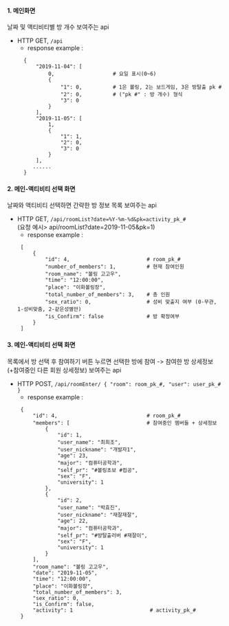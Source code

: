 #### 1. 메인화면
날짜 및 액티비티별 방 개수 보여주는 api
* HTTP GET, `/api`     
  * response example :
  ```
    {
        "2019-11-04": [           
            0,                   # 요일 표시(0~6)
            {
                "1": 0,          # 1은 볼링, 2는 보드게임, 3은 방탈출 pk #
                "2": 0,          # ("pk #" : 방 개수) 형식
                "3": 0
            }
        ],
        "2019-11-05": [
            1,
            {
                "1": 1,
                "2": 0,
                "3": 0
            }
        ],
       ......
    }
  ```

#### 2. 메인-액티비티 선택 화면
날짜와 액티비티 선택하면 간략한 방 정보 목록 보여주는 api
* HTTP GET, `/api/roomList?date=%Y-%m-%d&pk=activity_pk_#`  
(요청 예시> api/roomList?date=2019-11-05&pk=1)  
  * response example :
   ```
    [
        {
            "id": 4,                         # room_pk_#
            "number_of_members": 1,          # 현재 참여인원
            "room_name": "볼링 고고우",
            "time": "12:00:00",
            "place": "이화볼링장",
            "total_number_of_members": 3,    # 총 인원
            "sex_ratio": 0,                  # 성비 맞출지 여부 (0-무관, 1-성비맞춤, 2-같은성별만)
            "is_Confirm": false              # 방 확정여부
        }
    ]
   ```
#### 3. 메인-액티비티 선택 화면 
목록에서 방 선택 후 참여하기 버튼 누르면 선택한 방에 참여 -> 참여한 방 상세정보(+참여중인 다른 회원 상세정보) 보여주는 api

* HTTP POST, `/api/roomEnter/
{ "room": room_pk_#, "user": user_pk_# }`   
  * response example :
   ```
    {
        "id": 4,                             # room_pk_#
        "members": [                         # 참여중인 멤버들 + 상세정보
            {
                "id": 1,
                "user_name": "최희조",
                "user_nickname": "개발자1",
                "age": 23,
                "major": "컴퓨터공학과",
                "self_pr": "#볼링초보 #컴공",
                "sex": "F",
                "university": 1
            },
            {
                "id": 2,
                "user_name": "박효진",
                "user_nickname": "재잘재잘",
                "age": 22,
                "major": "컴퓨터공학과",
                "self_pr": "#방탈출러버 #재잘이",
                "sex": "F",
                "university": 1
            }
        ],
        "room_name": "볼링 고고우",
        "date": "2019-11-05",
        "time": "12:00:00",
        "place": "이화볼링장",
        "total_number_of_members": 3,
        "sex_ratio": 0,
        "is_Confirm": false,
        "activity": 1                         # activity_pk_#
    }
   ```